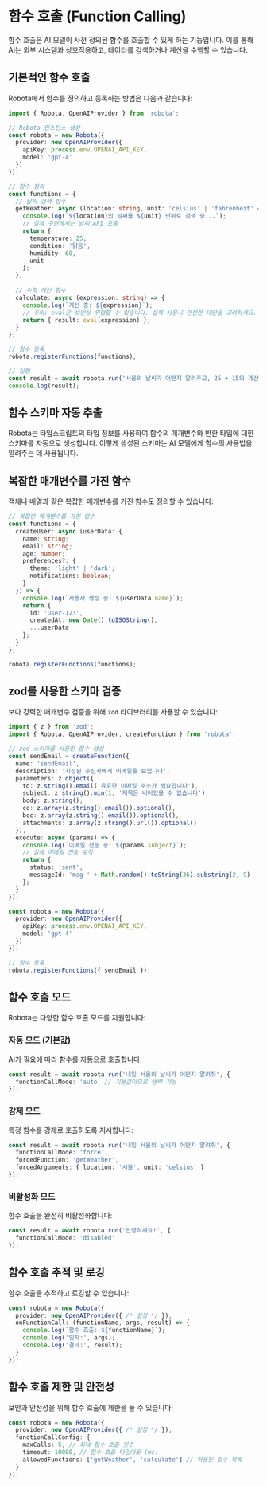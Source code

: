 # 함수 호출 (Function Calling)

함수 호출은 AI 모델이 사전 정의된 함수를 호출할 수 있게 하는 기능입니다. 이를 통해 AI는 외부 시스템과 상호작용하고, 데이터를 검색하거나 계산을 수행할 수 있습니다.

## 기본적인 함수 호출

Robota에서 함수를 정의하고 등록하는 방법은 다음과 같습니다:

```typescript
import { Robota, OpenAIProvider } from 'robota';

// Robota 인스턴스 생성
const robota = new Robota({
  provider: new OpenAIProvider({
    apiKey: process.env.OPENAI_API_KEY,
    model: 'gpt-4'
  })
});

// 함수 정의
const functions = {
  // 날씨 검색 함수
  getWeather: async (location: string, unit: 'celsius' | 'fahrenheit' = 'celsius') => {
    console.log(`${location}의 날씨를 ${unit} 단위로 검색 중...`);
    // 실제 구현에서는 날씨 API 호출
    return { 
      temperature: 25, 
      condition: '맑음', 
      humidity: 60,
      unit
    };
  },
  
  // 수학 계산 함수
  calculate: async (expression: string) => {
    console.log(`계산 중: ${expression}`);
    // 주의: eval은 보안상 위험할 수 있습니다. 실제 사용시 안전한 대안을 고려하세요.
    return { result: eval(expression) };
  }
};

// 함수 등록
robota.registerFunctions(functions);

// 실행
const result = await robota.run('서울의 날씨가 어떤지 알려주고, 25 + 15의 계산 결과도 보여줘.');
console.log(result);
```

## 함수 스키마 자동 추출

Robota는 타입스크립트의 타입 정보를 사용하여 함수의 매개변수와 반환 타입에 대한 스키마를 자동으로 생성합니다. 이렇게 생성된 스키마는 AI 모델에게 함수의 사용법을 알려주는 데 사용됩니다.

## 복잡한 매개변수를 가진 함수

객체나 배열과 같은 복잡한 매개변수를 가진 함수도 정의할 수 있습니다:

```typescript
// 복잡한 매개변수를 가진 함수
const functions = {
  createUser: async (userData: {
    name: string;
    email: string;
    age: number;
    preferences?: {
      theme: 'light' | 'dark';
      notifications: boolean;
    }
  }) => {
    console.log(`사용자 생성 중: ${userData.name}`);
    return { 
      id: 'user-123',
      createdAt: new Date().toISOString(),
      ...userData
    };
  }
};

robota.registerFunctions(functions);
```

## zod를 사용한 스키마 검증

보다 강력한 매개변수 검증을 위해 `zod` 라이브러리를 사용할 수 있습니다:

```typescript
import { z } from 'zod';
import { Robota, OpenAIProvider, createFunction } from 'robota';

// zod 스키마를 사용한 함수 생성
const sendEmail = createFunction({
  name: 'sendEmail',
  description: '지정된 수신자에게 이메일을 보냅니다',
  parameters: z.object({
    to: z.string().email('유효한 이메일 주소가 필요합니다'),
    subject: z.string().min(1, '제목은 비어있을 수 없습니다'),
    body: z.string(),
    cc: z.array(z.string().email()).optional(),
    bcc: z.array(z.string().email()).optional(),
    attachments: z.array(z.string().url()).optional()
  }),
  execute: async (params) => {
    console.log(`이메일 전송 중: ${params.subject}`);
    // 실제 이메일 전송 로직
    return { 
      status: 'sent',
      messageId: 'msg-' + Math.random().toString(36).substring(2, 9)
    };
  }
});

const robota = new Robota({
  provider: new OpenAIProvider({
    apiKey: process.env.OPENAI_API_KEY,
    model: 'gpt-4'
  })
});

// 함수 등록
robota.registerFunctions({ sendEmail });
```

## 함수 호출 모드

Robota는 다양한 함수 호출 모드를 지원합니다:

### 자동 모드 (기본값)

AI가 필요에 따라 함수를 자동으로 호출합니다:

```typescript
const result = await robota.run('내일 서울의 날씨가 어떤지 알려줘', {
  functionCallMode: 'auto' // 기본값이므로 생략 가능
});
```

### 강제 모드

특정 함수를 강제로 호출하도록 지시합니다:

```typescript
const result = await robota.run('내일 서울의 날씨가 어떤지 알려줘', {
  functionCallMode: 'force',
  forcedFunction: 'getWeather',
  forcedArguments: { location: '서울', unit: 'celsius' }
});
```

### 비활성화 모드

함수 호출을 완전히 비활성화합니다:

```typescript
const result = await robota.run('안녕하세요!', {
  functionCallMode: 'disabled'
});
```

## 함수 호출 추적 및 로깅

함수 호출을 추적하고 로깅할 수 있습니다:

```typescript
const robota = new Robota({
  provider: new OpenAIProvider({ /* 설정 */ }),
  onFunctionCall: (functionName, args, result) => {
    console.log(`함수 호출: ${functionName}`);
    console.log('인자:', args);
    console.log('결과:', result);
  }
});
```

## 함수 호출 제한 및 안전성

보안과 안전성을 위해 함수 호출에 제한을 둘 수 있습니다:

```typescript
const robota = new Robota({
  provider: new OpenAIProvider({ /* 설정 */ }),
  functionCallConfig: {
    maxCalls: 5, // 최대 함수 호출 횟수
    timeout: 10000, // 함수 호출 타임아웃 (ms)
    allowedFunctions: ['getWeather', 'calculate'] // 허용된 함수 목록
  }
});
``` 